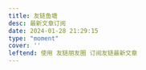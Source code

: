 ```yaml
---
title: 友链鱼塘
desc: 最新文章订阅
date: 2024-01-28 21:29:15
type: "moment"
cover: ''
leftend: 使用 友链朋友圈 订阅友链最新文章
---
```

